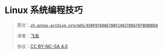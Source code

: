 # Linux 系统编程技巧

> 原文：[`zh.annas-archive.org/md5/450F8760AE780F24827DDA7979D9DDE8`](https://zh.annas-archive.org/md5/450F8760AE780F24827DDA7979D9DDE8)
> 
> 译者：[飞龙](https://github.com/wizardforcel)
> 
> 协议：[CC BY-NC-SA 4.0](http://creativecommons.org/licenses/by-nc-sa/4.0/)